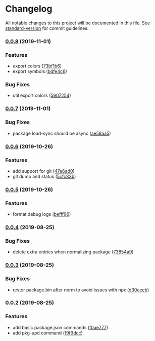 # Changelog

All notable changes to this project will be documented in this file. See [standard-version](https://github.com/conventional-changelog/standard-version) for commit guidelines.

### [0.0.8](https://github.com/stasson/maintainr/compare/v0.0.7...v0.0.8) (2019-11-01)


### Features

* export colors ([73bf1b6](https://github.com/stasson/maintainr/commit/73bf1b6b70b3f7ce67c151d867862919c2aa36a0))
* export symbols ([bdfe4c6](https://github.com/stasson/maintainr/commit/bdfe4c6bf0b0f0c0fcf0db4fab459f6a5f51a2de))


### Bug Fixes

* util export colors ([5907254](https://github.com/stasson/maintainr/commit/5907254a0bd5928f17e8661e9b9044f9d9b00a43))

### [0.0.7](https://github.com/stasson/maintainr/compare/v0.0.6...v0.0.7) (2019-11-01)


### Bug Fixes

* package load-sync should be async ([ae58aa5](https://github.com/stasson/maintainr/commit/ae58aa523e7e8c390b1862a79cbbb15a68584b5b))

### [0.0.6](https://github.com/stasson/maintainr/compare/v0.0.5...v0.0.6) (2019-10-26)


### Features

* add support for git ([47e6ad0](https://github.com/stasson/maintainr/commit/47e6ad087dd2ca09219126940de022e34b82b162))
* git dump and status ([5cfc83b](https://github.com/stasson/maintainr/commit/5cfc83bce0f0995e071ff6337f90ce311c372766))

### [0.0.5](https://github.com/stasson/maintainr/compare/v0.0.4...v0.0.5) (2019-10-26)


### Features

* format debug logs ([befff96](https://github.com/stasson/maintainr/commit/befff96491a28b8d88bb648629fdbdf7170465a7))

### [0.0.4](https://github.com/stasson/maintainr/compare/v0.0.3...v0.0.4) (2019-08-25)


### Bug Fixes

* delete extra entries when normalizing package ([73854a9](https://github.com/stasson/maintainr/commit/73854a9))

### [0.0.3](https://github.com/stasson/maintainr/compare/v0.0.2...v0.0.3) (2019-08-25)


### Bug Fixes

* restor package.bin after norm to avoid issues with npx ([d30eeeb](https://github.com/stasson/maintainr/commit/d30eeeb))

### 0.0.2 (2019-08-25)


### Features

* add basic package.json commands ([f0ae777](https://github.com/stasson/maintainr/commit/f0ae777))
* add pkg-upd command ([f9f9dcc](https://github.com/stasson/maintainr/commit/f9f9dcc))
